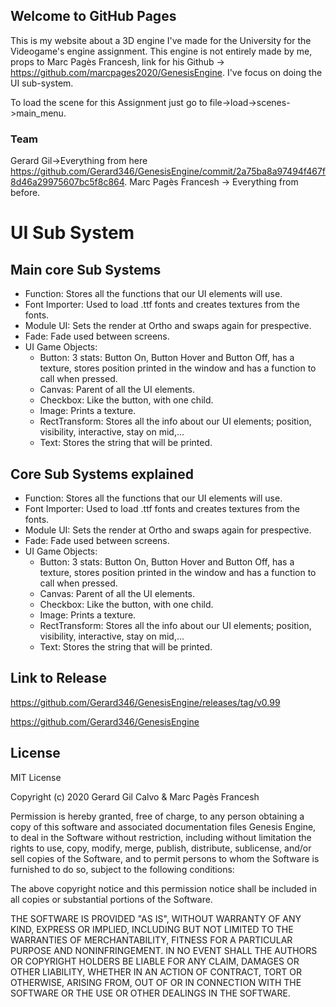 ## Welcome to GitHub Pages

This is my website about a 3D engine I've made for the University for the Videogame's engine assignment. This engine is not entirely made by me, props to Marc Pagès Francesh, link for his Github -> https://github.com/marcpages2020/GenesisEngine. I've focus on doing the UI sub-system.

To load the scene for this Assignment just go to file->load->scenes->main_menu.

### Team

Gerard Gil->Everything from here https://github.com/Gerard346/GenesisEngine/commit/2a75ba8a97494f467f8d46a29975607bc5f8c864.
Marc Pagès Francesh -> Everything from before.

# UI Sub System
## Main core Sub Systems
- Function: Stores all the functions that our UI elements will use.
- Font Importer: Used to load .ttf fonts and creates textures from the fonts.
- Module UI: Sets the render at Ortho and swaps again for prespective.
- Fade: Fade used between screens.
- UI Game Objects:
    - Button: 3 stats: Button On, Button Hover and Button Off, has a texture, stores position printed in the window and has a function to call when                       pressed.
    - Canvas: Parent of all the UI elements.
    - Checkbox: Like the button, with one child.
    - Image: Prints a texture.
    - RectTransform: Stores all the info about our UI elements; position, visibility, interactive, stay on mid,...
    - Text: Stores the string that will be printed.
    
## Core Sub Systems explained
- Function: Stores all the functions that our UI elements will use.
- Font Importer: Used to load .ttf fonts and creates textures from the fonts.
- Module UI: Sets the render at Ortho and swaps again for prespective.
- Fade: Fade used between screens.
- UI Game Objects:
    - Button: 3 stats: Button On, Button Hover and Button Off, has a texture, stores position printed in the window and has a function to call when                       pressed.
    - Canvas: Parent of all the UI elements.
    - Checkbox: Like the button, with one child.
    - Image: Prints a texture.
    - RectTransform: Stores all the info about our UI elements; position, visibility, interactive, stay on mid,...
    - Text: Stores the string that will be printed.
    
## Link to Release

https://github.com/Gerard346/GenesisEngine/releases/tag/v0.99

https://github.com/Gerard346/GenesisEngine

## License

MIT License

Copyright (c) 2020 Gerard Gil Calvo & Marc Pagès Francesh

Permission is hereby granted, free of charge, to any person obtaining a copy
of this software and associated documentation files Genesis Engine, to deal
in the Software without restriction, including without limitation the rights
to use, copy, modify, merge, publish, distribute, sublicense, and/or sell
copies of the Software, and to permit persons to whom the Software is
furnished to do so, subject to the following conditions:

The above copyright notice and this permission notice shall be included in all
copies or substantial portions of the Software.

THE SOFTWARE IS PROVIDED "AS IS", WITHOUT WARRANTY OF ANY KIND, EXPRESS OR
IMPLIED, INCLUDING BUT NOT LIMITED TO THE WARRANTIES OF MERCHANTABILITY,
FITNESS FOR A PARTICULAR PURPOSE AND NONINFRINGEMENT. IN NO EVENT SHALL THE
AUTHORS OR COPYRIGHT HOLDERS BE LIABLE FOR ANY CLAIM, DAMAGES OR OTHER
LIABILITY, WHETHER IN AN ACTION OF CONTRACT, TORT OR OTHERWISE, ARISING FROM,
OUT OF OR IN CONNECTION WITH THE SOFTWARE OR THE USE OR OTHER DEALINGS IN THE
SOFTWARE.
